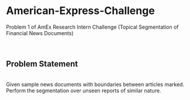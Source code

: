 # American-Express-Challenge
Problem 1 of AmEx Research Intern Challenge  (Topical Segmentation of Financial News Documents)<br />
<br />
<br />

## Problem Statement
<br />
Given sample news documents with boundaries between articles marked. Perform the segmentation over unseen reports of similar nature.
<br />
<br />

